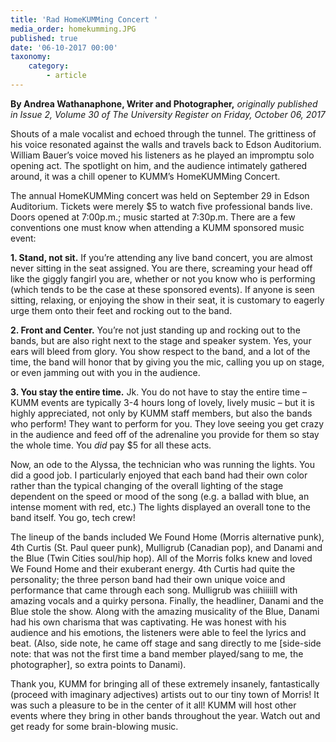 ```yaml
---
title: 'Rad HomeKUMMing Concert '
media_order: homekumming.JPG
published: true
date: '06-10-2017 00:00'
taxonomy:
    category:
        - article
---
```


**By Andrea Wathanaphone, Writer and Photographer,** _originally published in Issue 2, Volume 30 of The University Register on Friday, October 06, 2017_

Shouts of a male vocalist and echoed through the tunnel. The grittiness of his voice resonated against the walls and travels back to Edson Auditorium. William Bauer’s voice moved his listeners as he played an impromptu solo opening act. The spotlight on him, and the audience intimately gathered around, it was a chill opener to KUMM’s HomeKUMMing Concert. 

The annual HomeKUMMing concert was held on September 29 in Edson Auditorium. Tickets were merely $5 to watch five professional bands live. Doors opened at 7:00p.m.; music started at 7:30p.m. There are a few conventions one must know when attending a KUMM sponsored music event:

**1. Stand, not sit.** If you’re attending any live band concert, you are almost never sitting in the seat assigned. You are there, screaming your head off like the giggly fangirl you are, whether or not you know who is performing (which tends to be the case at these sponsored events). If anyone is seen sitting, relaxing, or enjoying the show in their seat, it is customary to eagerly urge them onto their feet and rocking out to the band. 

**2. Front and Center.** You’re not just standing up and rocking out to the bands, but are also right next to the stage and speaker system. Yes, your ears will bleed from glory. You show respect to the band, and a lot of the time, the band will honor that by giving you the mic, calling you up on stage, or even jamming out with you in the audience. 

**3. You stay the entire time.** Jk. You do not have to stay the entire time – KUMM events are typically 3-4 hours long of lovely, lively music – but it is highly appreciated, not only by KUMM staff members, but also the bands who perform! They want to perform for you. They love seeing you get crazy in the audience and feed off of the adrenaline you provide for them so stay the whole time. You _did_ pay $5 for all these acts. 

Now, an ode to the Alyssa, the technician who was running the lights. You did a good job. I particularly enjoyed that each band had their own color rather than the typical changing of the overall lighting of the stage dependent on the speed or mood of the song (e.g. a ballad with blue, an intense moment with red, etc.) The lights displayed an overall tone to the band itself. You go, tech crew!

The lineup of the bands included We Found Home (Morris alternative punk), 4th Curtis (St. Paul queer punk), Mulligrub (Canadian pop), and Danami and the Blue (Twin Cities soul/hip hop). All of the Morris folks knew and loved We Found Home and their exuberant energy. 4th Curtis had quite the personality; the three person band had their own unique voice and performance that came through each song. Mulligrub was chiiiiill with amazing vocals and a quirky persona. Finally, the headliner, Danami and the Blue stole the show. Along with the amazing musicality of the Blue, Danami had his own charisma that was captivating. He was honest with his audience and his emotions, the listeners were able to feel the lyrics and beat. (Also, side note, he came off stage and sang directly to me [side-side note: that was not the first time a band member played/sang to me, the photographer], so extra points to Danami).

Thank you, KUMM for bringing all of these extremely insanely, fantastically (proceed with imaginary adjectives) artists out to our tiny town of Morris! It was such a pleasure to be in the center of it all! KUMM will host other events where they bring in other bands throughout the year. Watch out and get ready for some brain-blowing music. 


